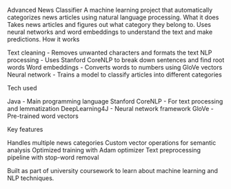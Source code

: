 Advanced News Classifier
A machine learning project that automatically categorizes news articles using natural language processing.
What it does
Takes news articles and figures out what category they belong to. Uses neural networks and word embeddings to understand the text and make predictions.
How it works

Text cleaning - Removes unwanted characters and formats the text
NLP processing - Uses Stanford CoreNLP to break down sentences and find root words
Word embeddings - Converts words to numbers using GloVe vectors
Neural network - Trains a model to classify articles into different categories

Tech used

Java - Main programming language
Stanford CoreNLP - For text processing and lemmatization
DeepLearning4J - Neural network framework
GloVe - Pre-trained word vectors

Key features

Handles multiple news categories
Custom vector operations for semantic analysis
Optimized training with Adam optimizer
Text preprocessing pipeline with stop-word removal

Built as part of university coursework to learn about machine learning and NLP techniques.
